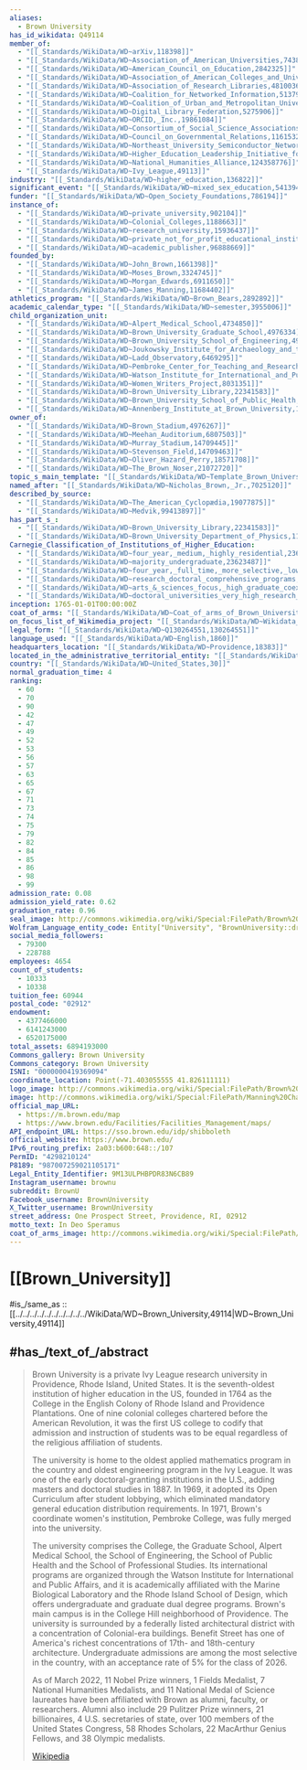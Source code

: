 ```yaml
---
aliases:
  - Brown University
has_id_wikidata: Q49114
member_of:
  - "[[_Standards/WikiData/WD~arXiv,118398]]"
  - "[[_Standards/WikiData/WD~Association_of_American_Universities,743812]]"
  - "[[_Standards/WikiData/WD~American_Council_on_Education,2842325]]"
  - "[[_Standards/WikiData/WD~Association_of_American_Colleges_and_Universities,4809602]]"
  - "[[_Standards/WikiData/WD~Association_of_Research_Libraries,4810036]]"
  - "[[_Standards/WikiData/WD~Coalition_for_Networked_Information,5137944]]"
  - "[[_Standards/WikiData/WD~Coalition_of_Urban_and_Metropolitan_Universities,5137991]]"
  - "[[_Standards/WikiData/WD~Digital_Library_Federation,5275906]]"
  - "[[_Standards/WikiData/WD~ORCID,_Inc.,19861084]]"
  - "[[_Standards/WikiData/WD~Consortium_of_Social_Science_Associations,101483295]]"
  - "[[_Standards/WikiData/WD~Council_on_Governmental_Relations,116153205]]"
  - "[[_Standards/WikiData/WD~Northeast_University_Semiconductor_Network,117746046]]"
  - "[[_Standards/WikiData/WD~Higher_Education_Leadership_Initiative_for_Open_Scholarship,123938901]]"
  - "[[_Standards/WikiData/WD~National_Humanities_Alliance,124358776]]"
  - "[[_Standards/WikiData/WD~Ivy_League,49113]]"
industry: "[[_Standards/WikiData/WD~higher_education,136822]]"
significant_event: "[[_Standards/WikiData/WD~mixed_sex_education,541394]]"
funder: "[[_Standards/WikiData/WD~Open_Society_Foundations,786194]]"
instance_of:
  - "[[_Standards/WikiData/WD~private_university,902104]]"
  - "[[_Standards/WikiData/WD~Colonial_Colleges,1188663]]"
  - "[[_Standards/WikiData/WD~research_university,15936437]]"
  - "[[_Standards/WikiData/WD~private_not_for_profit_educational_institution,23002054]]"
  - "[[_Standards/WikiData/WD~academic_publisher,96888669]]"
founded_by:
  - "[[_Standards/WikiData/WD~John_Brown,1661398]]"
  - "[[_Standards/WikiData/WD~Moses_Brown,3324745]]"
  - "[[_Standards/WikiData/WD~Morgan_Edwards,6911650]]"
  - "[[_Standards/WikiData/WD~James_Manning,11684402]]"
athletics_program: "[[_Standards/WikiData/WD~Brown_Bears,2892892]]"
academic_calendar_type: "[[_Standards/WikiData/WD~semester,3955006]]"
child_organization_unit:
  - "[[_Standards/WikiData/WD~Alpert_Medical_School,4734850]]"
  - "[[_Standards/WikiData/WD~Brown_University_Graduate_School,4976334]]"
  - "[[_Standards/WikiData/WD~Brown_University_School_of_Engineering,4976343]]"
  - "[[_Standards/WikiData/WD~Joukowsky_Institute_for_Archaeology_and_the_Ancient_World,6294577]]"
  - "[[_Standards/WikiData/WD~Ladd_Observatory,6469295]]"
  - "[[_Standards/WikiData/WD~Pembroke_Center_for_Teaching_and_Research_on_Women,7161946]]"
  - "[[_Standards/WikiData/WD~Watson_Institute_for_International_and_Public_Affairs,7974826]]"
  - "[[_Standards/WikiData/WD~Women_Writers_Project,8031351]]"
  - "[[_Standards/WikiData/WD~Brown_University_Library,22341583]]"
  - "[[_Standards/WikiData/WD~Brown_University_School_of_Public_Health,105676352]]"
  - "[[_Standards/WikiData/WD~Annenberg_Institute_at_Brown_University,110971478]]"
owner_of:
  - "[[_Standards/WikiData/WD~Brown_Stadium,4976267]]"
  - "[[_Standards/WikiData/WD~Meehan_Auditorium,6807503]]"
  - "[[_Standards/WikiData/WD~Murray_Stadium,14709445]]"
  - "[[_Standards/WikiData/WD~Stevenson_Field,14709463]]"
  - "[[_Standards/WikiData/WD~Oliver_Hazard_Perry,18571708]]"
  - "[[_Standards/WikiData/WD~The_Brown_Noser,21072720]]"
topic_s_main_template: "[[_Standards/WikiData/WD~Template_Brown_University,6731067]]"
named_after: "[[_Standards/WikiData/WD~Nicholas_Brown,_Jr.,7025120]]"
described_by_source:
  - "[[_Standards/WikiData/WD~The_American_Cyclopædia,19077875]]"
  - "[[_Standards/WikiData/WD~Medvik,99413897]]"
has_part_s_:
  - "[[_Standards/WikiData/WD~Brown_University_Library,22341583]]"
  - "[[_Standards/WikiData/WD~Brown_University_Department_of_Physics,117474126]]"
Carnegie_Classification_of_Institutions_of_Higher_Education:
  - "[[_Standards/WikiData/WD~four_year,_medium,_highly_residential,23622828]]"
  - "[[_Standards/WikiData/WD~majority_undergraduate,23623487]]"
  - "[[_Standards/WikiData/WD~four_year,_full_time,_more_selective,_lower_transfer_in,23662432]]"
  - "[[_Standards/WikiData/WD~research_doctoral_comprehensive_programs,_with_medical_veterinary_school,23662486]]"
  - "[[_Standards/WikiData/WD~arts_&_sciences_focus,_high_graduate_coexistence,23662741]]"
  - "[[_Standards/WikiData/WD~doctoral_universities_very_high_research_activity,113624884]]"
inception: 1765-01-01T00:00:00Z
coat_of_arms: "[[_Standards/WikiData/WD~Coat_of_arms_of_Brown_University,105663795]]"
on_focus_list_of_Wikimedia_project: "[[_Standards/WikiData/WD~Wikidata_WikiProject_Academic_Publisher,117222928]]"
legal_form: "[[_Standards/WikiData/WD~Q130264551,130264551]]"
language_used: "[[_Standards/WikiData/WD~English,1860]]"
headquarters_location: "[[_Standards/WikiData/WD~Providence,18383]]"
located_in_the_administrative_territorial_entity: "[[_Standards/WikiData/WD~Providence,18383]]"
country: "[[_Standards/WikiData/WD~United_States,30]]"
normal_graduation_time: 4
ranking:
  - 60
  - 70
  - 90
  - 42
  - 47
  - 49
  - 52
  - 53
  - 56
  - 57
  - 63
  - 65
  - 67
  - 71
  - 73
  - 74
  - 75
  - 79
  - 82
  - 84
  - 85
  - 86
  - 98
  - 99
admission_rate: 0.08
admission_yield_rate: 0.62
graduation_rate: 0.96
seal_image: http://commons.wikimedia.org/wiki/Special:FilePath/Brown%20seal.svg
Wolfram_Language_entity_code: Entity["University", "BrownUniversity::dr243"]
social_media_followers:
  - 79300
  - 228788
employees: 4654
count_of_students:
  - 10333
  - 10338
tuition_fee: 60944
postal_code: "02912"
endowment:
  - 4377466000
  - 6141243000
  - 6520175000
total_assets: 6894193000
Commons_gallery: Brown University
Commons_category: Brown University
ISNI: "0000000419369094"
coordinate_location: Point(-71.403055555 41.826111111)
logo_image: http://commons.wikimedia.org/wiki/Special:FilePath/Brown%20University%20logo.svg
image: http://commons.wikimedia.org/wiki/Special:FilePath/Manning%20Chapel.jpg
official_map_URL:
  - https://m.brown.edu/map
  - https://www.brown.edu/Facilities/Facilities_Management/maps/
API_endpoint_URL: https://sso.brown.edu/idp/shibboleth
official_website: https://www.brown.edu/
IPv6_routing_prefix: 2a03:b600:648::/107
PermID: "4298210124"
P8189: "987007259021105171"
Legal_Entity_Identifier: 9M13ULPHBPDR83N6CB89
Instagram_username: brownu
subreddit: BrownU
Facebook_username: BrownUniversity
X_Twitter_username: BrownUniversity
street_address: One Prospect Street, Providence, RI, 02912
motto_text: In Deo Speramus
coat_of_arms_image: http://commons.wikimedia.org/wiki/Special:FilePath/Brown%20Coat%20of%20Arms.svg
---
```


# [[Brown_University]] 

#is_/same_as :: [[../../../../../../../../../../WikiData/WD~Brown_University,49114|WD~Brown_University,49114]] 

## #has_/text_of_/abstract 

> Brown University is a private Ivy League research university in Providence, Rhode Island, United States. 
> It is the seventh-oldest institution of higher education in the US, 
> founded in 1764 as the College in the English Colony of Rhode Island and Providence Plantations. 
> One of nine colonial colleges chartered before the American Revolution, 
> it was the first US college to codify that admission and instruction of students 
> was to be equal regardless of the religious affiliation of students.
>
> The university is home to the oldest applied mathematics program in the country 
> and oldest engineering program in the Ivy League. 
> It was one of the early doctoral-granting  institutions in the U.S., 
> adding masters and doctoral studies in 1887. 
> In 1969, it adopted its Open Curriculum after student lobbying, 
> which eliminated mandatory general education distribution requirements. 
> In 1971, Brown's coordinate women's institution, Pembroke College, 
> was fully merged into the university.
>
> The university comprises the College, the Graduate School, Alpert Medical School, the School of Engineering, the School of Public Health and the School of Professional Studies. Its international programs are organized through the Watson Institute for International and Public Affairs, and it is academically affiliated with the Marine Biological Laboratory and the Rhode Island School of Design, which offers undergraduate and graduate dual degree programs. Brown's main campus is in the College Hill neighborhood of Providence. The university is surrounded by a federally listed architectural district with a concentration of Colonial-era buildings. Benefit Street has one of America's richest concentrations of 17th- and 18th-century architecture. Undergraduate admissions are among the most selective in the country, with an acceptance rate of 5% for the class of 2026.
>
> As of March 2022, 11 Nobel Prize winners, 1 Fields Medalist, 7 National Humanities Medalists, and 11 National Medal of Science laureates have been affiliated with Brown as alumni, faculty, or researchers. Alumni also include 29 Pulitzer Prize winners, 21 billionaires, 4 U.S. secretaries of state, over 100 members of the United States Congress, 58 Rhodes Scholars, 22 MacArthur Genius Fellows, and 38 Olympic medalists.
>
> [Wikipedia](https://en.wikipedia.org/wiki/Brown%20University) 

